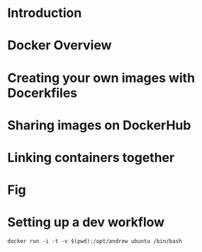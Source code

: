 # Introduction


# Docker Overview

# Creating your own images with Docerkfiles


# Sharing images on DockerHub


# Linking containers together

# Fig

# Setting up a dev workflow

```
docker run -i -t -v $(pwd):/opt/andrew ubuntu /bin/bash
```



